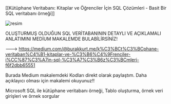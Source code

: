 [[Kütüphane Veritabanı: Kitaplar ve Öğrenciler İçin SQL Çözümleri - Basit Bir SQL veritabanı örneği]]


![resim](https://github.com/burakkurt07/sql-kutuphane-veritabani-ornegi/assets/121500513/7c0817c6-1fcd-4d81-a5e1-f4ab7d86422f)



OLUŞTURMUŞ OLDUĞUN SQL VERİTABANININ DETAYLI VE AÇIKLAMALI ANLATIMINI MEDİUM MAKALEMDE BULABİLİRSİNİZ!

---> https://medium.com/@burakkurt.me/k%C3%BCt%C3%BCphane-veritaban%C4%B1-kitaplar-ve-%C3%B6%C4%9Frenciler-i%CC%87%C3%A7in-sql-%C3%A7%C3%B6z%C3%BCmleri-f6f2dbb65551

Burada Medium makalemdeki Kodları direkt olarak paylaştım. Daha açıklayıcı olması için makalemi okuyunuz!!

Microsoft SQL ile kütüphane veritabanı örneği, Tablo oluşturma, örnek veri girişleri ve örnek sorgular





